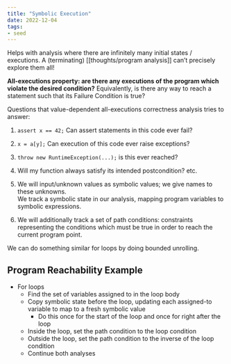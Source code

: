 ```yaml
---
title: "Symbolic Execution"
date: 2022-12-04
tags:
- seed
---
```


Helps with analysis where there are infinitely many initial states / executions. A (terminating) [[thoughts/program analysis]] can’t precisely explore them all!

**All-executions property: are there any executions of the program which violate the desired condition?** Equivalently, is there any way to reach a statement such that its Failure Condition is true?

Questions that value-dependent all-executions correctness analysis tries to answer:
1. `assert x == 42;` Can assert statements in this code ever fail?
2. `x = a[y];` Can execution of this code ever raise exceptions?
3. `throw new RuntimeException(...);` is this ever reached?
4. Will my function always satisfy its intended postcondition? etc.

1. We will input/unknown values as symbolic values; we give names to these unknowns.  
    We track a symbolic state in our analysis, mapping program variables to symbolic expressions.
2. We will additionally track a set of path conditions: constraints representing the conditions which must be true in order to reach the current program point.

We can do something similar for loops by doing bounded unrolling.

## Program Reachability Example
- For loops
	- Find the set of variables assigned to in the loop body
	- Copy symbolic state before the loop, updating each assigned-to variable to map to a fresh symbolic value
		- Do this once for the start of the loop and once for right after the loop
	- Inside the loop, set the path condition to the loop condition
	- Outside the loop, set the path condition to the inverse of the loop condition
	- Continue both analyses

